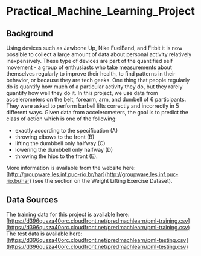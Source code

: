 # Practical_Machine_Learning_Project
## Background  
Using devices such as Jawbone Up, Nike FuelBand, and Fitbit it is now possible to collect a large amount of data about personal activity relatively inexpensively. 
These type of devices are part of the quantified self movement - a group of enthusiasts who take measurements about themselves regularly to improve their health, 
to find patterns in their behavior, or because they are tech geeks. One thing that people regularly do is quantify how much of a particular activity they do, 
but they rarely quantify how well they do it. In this project, we use data from accelerometers on the belt, forearm, arm, and dumbell of 6 participants. 
They were asked to perform barbell lifts correctly and incorrectly in 5 different ways. Given data from accelerometers, the goal is to predict the class of action 
which is one of the following:

* exactly according to the specification (A)
* throwing elbows to the front (B)
* lifting the dumbbell only halfway (C)
* lowering the dumbbell only halfway (D)
* throwing the hips to the front (E).

More information is available from the website here: [http://groupware.les.inf.puc-rio.br/har](http://groupware.les.inf.puc-rio.br/har) 
(see the section on the Weight Lifting Exercise Dataset).   

## Data Sources  
The training data for this project is available here:  
[https://d396qusza40orc.cloudfront.net/predmachlearn/pml-training.csv](https://d396qusza40orc.cloudfront.net/predmachlearn/pml-training.csv)  
The test data is available here:  
[https://d396qusza40orc.cloudfront.net/predmachlearn/pml-testing.csv](https://d396qusza40orc.cloudfront.net/predmachlearn/pml-testing.csv)  
